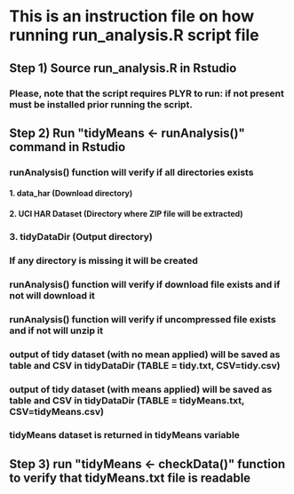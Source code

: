 # This is an instruction file on how running run_analysis.R script file
## Step 1) Source run_analysis.R in Rstudio
### Please, note that the script requires PLYR to run: if not present must be installed prior running the script.
## Step 2) Run "tidyMeans <- runAnalysis()" command in Rstudio
### runAnalysis() function will verify if all directories exists
#### 1. data_har (Download directory)
#### 2. UCI HAR Dataset (Directory where ZIP file will be extracted)
### 3. tidyDataDir (Output directory)
### If any directory is missing it will be created
### runAnalysis() function will verify if download file exists and if not will download it
### runAnalysis() function will verify if uncompressed file exists and if not will unzip it
### output of tidy dataset (with no mean applied) will be saved as table and CSV in tidyDataDir (TABLE = tidy.txt, CSV=tidy.csv)
### output of tidy dataset (with means applied) will be saved as table and CSV in tidyDataDir (TABLE = tidyMeans.txt, CSV=tidyMeans.csv)
### tidyMeans dataset is returned in tidyMeans variable
## Step 3) run "tidyMeans <- checkData()" function to verify that tidyMeans.txt file is readable